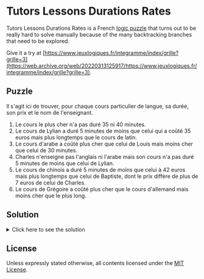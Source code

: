 # Tutors Lessons Durations Rates

Tutors Lessons Durations Rates is a French [logic puzzle](https://en.wikipedia.org/wiki/Logic_puzzle) that turns out to be really hard to solve manually because of the many backtracking branches that need to be explored.

Give it a try at [https://www.jeuxlogiques.fr/integramme/index/grille?grille=3](https://web.archive.org/web/20220313125917/https://www.jeuxlogiques.fr/integramme/index/grille?grille=3).

## Puzzle

Il s'agit ici de trouver, pour chaque cours particulier de langue, sa durée, son prix et le nom de l'enseignant.

1. Le cours le plus cher n'a pas duré 35 ni 40 minutes.
1. Le cours de Lylian a duré 5 minutes de moins que celui qui a coûté 35 euros mais plus longtemps que le cours de latin.
1. Le cours d'arabe a coûté plus cher que celui de Louis mais moins cher que celui de 30 minutes.
1. Charles n'enseigne pas l'anglais ni l'arabe mais son cours n'a pas duré 5 minutes de moins que celui de Lylian.
1. Le cours de chinois a duré 5 minutes de moins que celui à 42 euros mais plus longtemps que celui de Baptiste, dont le prix diffère de plus de 7 euros de celui de Charles.
1. Le cours de Grégoire a coûté plus cher que le cours d'allemand mais moins cher que le plus long.

## Solution

<details>
  <summary>Click here to see the solution</summary><br>

  Baptiste donne un cours d'allemand de 35 minutes à 28€.

  Lylian donne un cours d'arabe de 40 minutes à 49€.

  Grégoire donne un cours de chinois de 45 minutes à 35€.

  Charles donne un cours de latin de 30 minutes à 56€.

  Louis donne un cours d'anglais de 50 minutes à 42€.
</details>

## License

Unless expressly stated otherwise, all contents licensed under the [MIT License](LICENSE).
